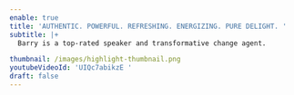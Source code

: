 ```yaml
---
enable: true
title: 'AUTHENTIC. POWERFUL. REFRESHING. ENERGIZING. PURE DELIGHT. '
subtitle: |+
  Barry is a top-rated speaker and transformative change agent.

thumbnail: /images/highlight-thumbnail.png
youtubeVideoId: 'UIQc7abikzE '
draft: false
---
```

